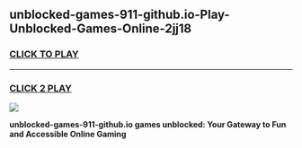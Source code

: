 
## unblocked-games-911-github.io-Play-Unblocked-Games-Online-2jj18
<h3>
<a href="https://premium76.site?title=unblocked-games-911-github.io&ref=25A">CLICK TO PLAY</a></h3>
<hr>

<h3>
<a href="https://premium76.site?title=unblocked-games-911-github.io&ref=25A">CLICK 2 PLAY</a>
  
</h3>

<a href="https://premium76.site?title=unblocked-games-911-github.io&ref=25A"><img src="https://clearcache.store/games.png"></a>


**unblocked-games-911-github.io games unblocked: Your Gateway to Fun and Accessible Online Gaming**
